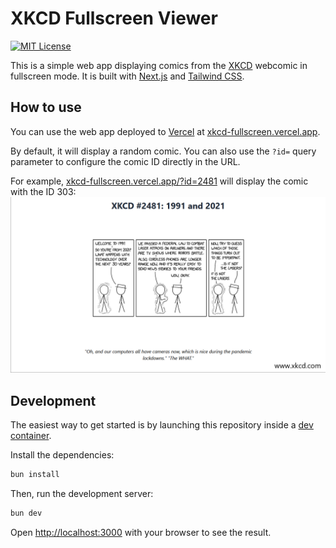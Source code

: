 # XKCD Fullscreen Viewer

[![MIT License](https://img.shields.io/badge/license-MIT-blue)](https://choosealicense.com/licenses/mit/)

This is a simple web app displaying comics from the [XKCD](https://xkcd.com/) webcomic in fullscreen mode. It is built with [Next.js](https://nextjs.org/) and [Tailwind CSS](https://tailwindcss.com/).

## How to use

You can use the web app deployed to [Vercel](https://vercel.com/) at [xkcd-fullscreen.vercel.app](https://xkcd-fullscreen.vercel.app/).

By default, it will display a random comic. You can also use the `?id=` query parameter to configure the comic ID directly in the URL.

For example, [xkcd-fullscreen.vercel.app/?id=2481](https://xkcd-fullscreen.vercel.app/?id=2481) will display the comic with the ID 303:
![Screenshot of the xkcd viewer](.github/images/screenshot.png)

## Development

The easiest way to get started is by launching this repository inside a [dev container](https://containers.dev/).

Install the dependencies:

```bash
bun install
```

Then, run the development server:

```bash
bun dev
```

Open [http://localhost:3000](http://localhost:3000) with your browser to see the result.
